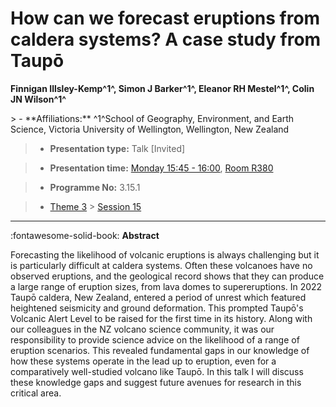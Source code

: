 # How can we forecast eruptions from caldera systems? A case study from Taupō

**Finnigan Illsley-Kemp^1^, Simon J Barker^1^, Eleanor RH Mestel^1^, Colin JN Wilson^1^**

<!-- more -->> - **Affiliations:** ^1^School of Geography, Environment, and Earth Science, Victoria University of Wellington, Wellington, New Zealand

> - **Presentation type:** Talk [Invited]

> - **Presentation time:** [Monday 15:45 - 16:00](../sessions_comparison.md#__tabbed_1_5), [Room R380](../maps_venue.md#__tabbed_1_1)

> - **Programme No:** 3.15.1

> - [Theme 3](../theme3.md) > [Session 15](../sessions/session-3-15.md)

--- 

:fontawesome-solid-book: **Abstract**

Forecasting the likelihood of volcanic eruptions is always challenging but it is particularly difficult at caldera systems. Often these volcanoes have no observed eruptions, and the geological record shows that they can produce a large range of eruption sizes, from lava domes to supereruptions. In 2022 Taupō caldera, New Zealand, entered a period of unrest which featured heightened seismicity and ground deformation. This prompted Taupō's Volcanic Alert Level to be raised for the first time in its history. Along with our colleagues in the NZ volcano science community, it was our responsibility to provide science advice on the likelihood of a range of eruption scenarios. This revealed fundamental gaps in our knowledge of how these systems operate in the lead up to eruption, even for a comparatively well-studied volcano like Taupō. In this talk I will discuss these knowledge gaps and suggest future avenues for research in this critical area.

